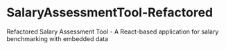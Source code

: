 # SalaryAssessmentTool-Refactored
Refactored Salary Assessment Tool - A React-based application for salary benchmarking with embedded data
